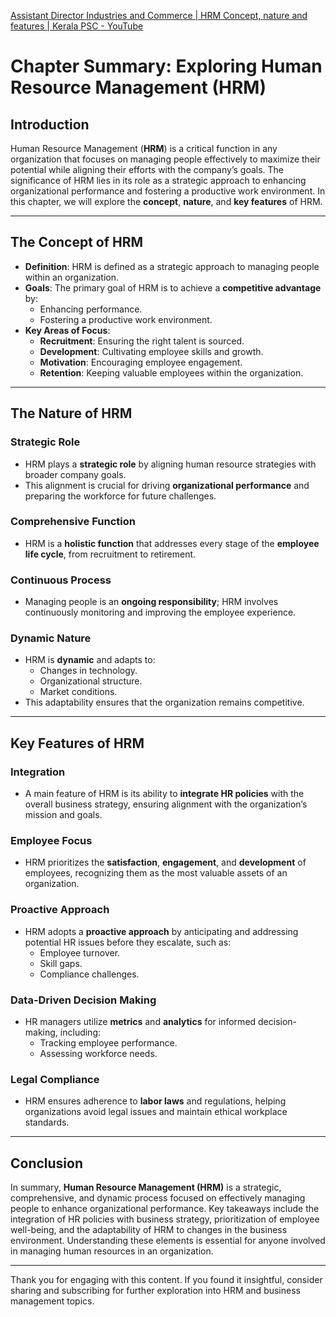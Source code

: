 [Assistant Director Industries and Commerce | HRM Concept, nature and features | Kerala PSC - YouTube](https://www.youtube.com/watch?v=H4gZrpbmUV0&list=PLQhu1vsT8-aougLCoUga3PJm6ctbXqQA3&index=35)
# Chapter Summary: Exploring Human Resource Management (HRM)

## Introduction
Human Resource Management (**HRM**) is a critical function in any organization that focuses on managing people effectively to maximize their potential while aligning their efforts with the company’s goals. The significance of HRM lies in its role as a strategic approach to enhancing organizational performance and fostering a productive work environment. In this chapter, we will explore the **concept**, **nature**, and **key features** of HRM.

---

## The Concept of HRM
- **Definition**: HRM is defined as a strategic approach to managing people within an organization.
- **Goals**: The primary goal of HRM is to achieve a **competitive advantage** by:
  - Enhancing performance.
  - Fostering a productive work environment.
- **Key Areas of Focus**: 
  - **Recruitment**: Ensuring the right talent is sourced.
  - **Development**: Cultivating employee skills and growth.
  - **Motivation**: Encouraging employee engagement.
  - **Retention**: Keeping valuable employees within the organization.

---

## The Nature of HRM
### Strategic Role
- HRM plays a **strategic role** by aligning human resource strategies with broader company goals.
- This alignment is crucial for driving **organizational performance** and preparing the workforce for future challenges.

### Comprehensive Function
- HRM is a **holistic function** that addresses every stage of the **employee life cycle**, from recruitment to retirement.
  
### Continuous Process
- Managing people is an **ongoing responsibility**; HRM involves continuously monitoring and improving the employee experience.

### Dynamic Nature
- HRM is **dynamic** and adapts to:
  - Changes in technology.
  - Organizational structure.
  - Market conditions.
- This adaptability ensures that the organization remains competitive.

---

## Key Features of HRM
### Integration
- A main feature of HRM is its ability to **integrate HR policies** with the overall business strategy, ensuring alignment with the organization’s mission and goals.

### Employee Focus
- HRM prioritizes the **satisfaction**, **engagement**, and **development** of employees, recognizing them as the most valuable assets of an organization.

### Proactive Approach
- HRM adopts a **proactive approach** by anticipating and addressing potential HR issues before they escalate, such as:
  - Employee turnover.
  - Skill gaps.
  - Compliance challenges.

### Data-Driven Decision Making
- HR managers utilize **metrics** and **analytics** for informed decision-making, including:
  - Tracking employee performance.
  - Assessing workforce needs.

### Legal Compliance
- HRM ensures adherence to **labor laws** and regulations, helping organizations avoid legal issues and maintain ethical workplace standards.

---

## Conclusion
In summary, **Human Resource Management (HRM)** is a strategic, comprehensive, and dynamic process focused on effectively managing people to enhance organizational performance. Key takeaways include the integration of HR policies with business strategy, prioritization of employee well-being, and the adaptability of HRM to changes in the business environment. Understanding these elements is essential for anyone involved in managing human resources in an organization.

---

Thank you for engaging with this content. If you found it insightful, consider sharing and subscribing for further exploration into HRM and business management topics.